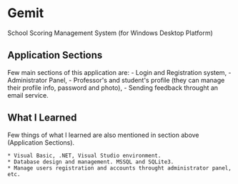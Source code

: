 # Gemit
School Scoring Management System (for Windows Desktop Platform)

## Application Sections

Few main sections of this application are:
	- Login and Registration system,
	- Administrator Panel,
	- Professor's and student's profile (they can manage their profile info, password and photo),
	- Sending feedback throught an email service.

## What I Learned

Few things of what I learned are also mentioned in section above (Application Sections).

	* Visual Basic, .NET, Visual Studio environment.
	* Database design and management. MSSQL and SQLite3.
	* Manage users registration and accounts throught administrator panel, etc.
